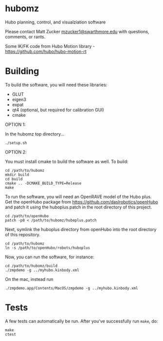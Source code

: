 hubomz
======

Hubo planning, control, and visualziation software

Please contact Matt Zucker <mzucker1@swarthmore.edu> with questions,
comments, or rants.

Some IK/FK code from Hubo Motion library -
https://github.com/hubo/hubo-motion-rt

Building
========

To build the software, you will need these libraries:
 
  - GLUT
  - eigen3
  - expat
  - qt4 (optional, but required for calibration GUI)
  - cmake

OPTION 1:

In the hubomz top directory...

    ./setup.sh

OPTION 2:

You must install cmake to build the software as well.  To build:

    cd /path/to/hubomz
    mkdir build
    cd build
    cmake .. -DCMAKE_BUILD_TYPE=Release
    make

To run the software, you will need an OpenRAVE model of the Hubo plus.
Get the openHubo package from https://github.com/daslrobotics/openHubo
and patch it using the huboplus.patch in the root directory of this
project.

    cd /path/to/openHubo
    patch -p0 < /path/to/hubomz/huboplus.patch

Next, symlink the huboplus directory from openHubo into the root
directory of this repository.

    cd /path/to/hubomz
    ln -s /path/to/openHubo/robots/huboplus
   
Now, you can run the software, for instance:

    cd /path/to/hubomz/build
    ./zmpdemo -g ../myhubo.kinbody.xml
    
On the mac, instead run

    ./zmpdemo.app/Contents/MacOS/zmpdemo -g ../myhubo.kinbody.xml


Tests
=====

A few tests can automatically be run. After you've successfully run `make`, do:

    make
    ctest
